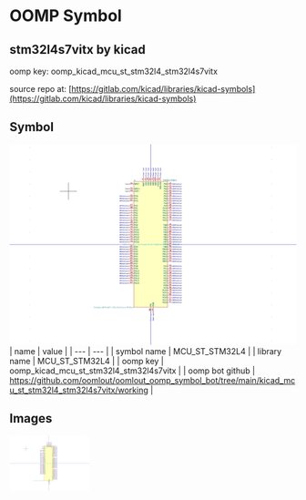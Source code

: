 # OOMP Symbol  
## stm32l4s7vitx  by kicad  
  
oomp key: oomp_kicad_mcu_st_stm32l4_stm32l4s7vitx  
  
source repo at: [https://gitlab.com/kicad/libraries/kicad-symbols](https://gitlab.com/kicad/libraries/kicad-symbols)  
## Symbol  
  
[![working.png](working_600.png)](working.png)  
| name | value | 
| --- | --- | 
| symbol name | MCU_ST_STM32L4 | 
| library name | MCU_ST_STM32L4 | 
| oomp key | oomp_kicad_mcu_st_stm32l4_stm32l4s7vitx | 
| oomp bot github | https://github.com/oomlout/oomlout_oomp_symbol_bot/tree/main/kicad_mcu_st_stm32l4_stm32l4s7vitx/working | 
## Images  
  
[![working.png](working_140.png)](working.png)  

